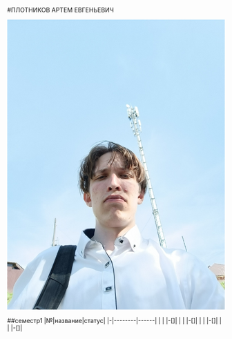 #ПЛОТНИКОВ АРТЕМ ЕВГЕНЬЕВИЧ

![img](photo_2025-09-15_20-10-49.jpg)

##семестр1
  |№|название|статус|
  |-|--------|------|
  | |        |-[]|
  | |        |-[]|
  | |        |-[]|
  | |        |-[]|
